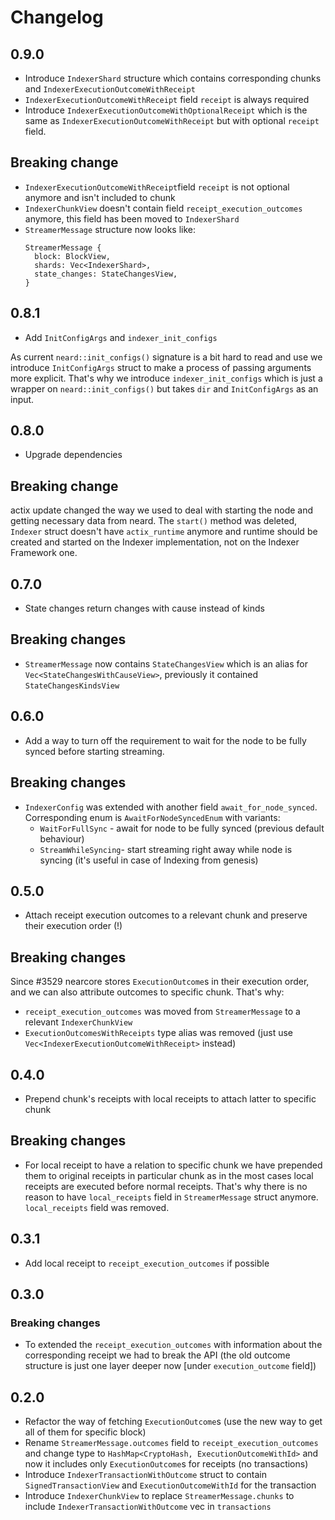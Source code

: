 # Changelog

## 0.9.0

* Introduce `IndexerShard` structure which contains corresponding chunks and `IndexerExecutionOutcomeWithReceipt`
* `IndexerExecutionOutcomeWithReceipt` field `receipt` is always required
* Introduce `IndexerExecutionOutcomeWithOptionalReceipt` which is the same as `IndexerExecutionOutcomeWithReceipt`
but with optional `receipt` field.

## Breaking change

* `IndexerExecutionOutcomeWithReceipt`field `receipt` is not optional anymore and isn't included to chunk
* `IndexerChunkView` doesn't contain field `receipt_execution_outcomes` anymore, this field has been moved to `IndexerShard`
* `StreamerMessage` structure now looks like:
  ```
  StreamerMessage {
    block: BlockView,
    shards: Vec<IndexerShard>,
    state_changes: StateChangesView,  
  }
  ```

## 0.8.1

* Add `InitConfigArgs` and `indexer_init_configs`

As current `neard::init_configs()` signature is a bit hard to read and use we introduce `InitConfigArgs` struct to make a process of passing arguments more explicit. That's why we introduce `indexer_init_configs` which is just a wrapper on `neard::init_configs()` but takes `dir` and `InitConfigArgs` as an input.

## 0.8.0

* Upgrade dependencies

## Breaking change

actix update changed the way we used to deal with starting the node and getting necessary data from neard.
The `start()` method was deleted, `Indexer` struct doesn't have `actix_runtime` anymore and runtime should be
created and started on the Indexer implementation, not on the Indexer Framework one.

## 0.7.0

* State changes return changes with cause instead of kinds

## Breaking changes

* `StreamerMessage` now contains `StateChangesView` which is an alias for  `Vec<StateChangesWithCauseView>`, previously it contained `StateChangesKindsView`

## 0.6.0

* Add a way to turn off the requirement to wait for the node to be fully synced before starting streaming.

## Breaking changes

* `IndexerConfig` was extended with another field `await_for_node_synced`. Corresponding enum is `AwaitForNodeSyncedEnum` with variants:
  * `WaitForFullSync` - await for node to be fully synced (previous default behaviour)
  * `StreamWhileSyncing`- start streaming right away while node is syncing (it's useful in case of Indexing from genesis)

## 0.5.0

* Attach receipt execution outcomes to a relevant chunk and preserve their execution order (!)

## Breaking changes

Since #3529 nearcore stores `ExecutionOutcome`s in their execution order, and we can also attribute outcomes to specific chunk. That's why:
* `receipt_execution_outcomes` was moved from `StreamerMessage` to a relevant `IndexerChunkView`
* `ExecutionOutcomesWithReceipts` type alias was removed (just use `Vec<IndexerExecutionOutcomeWithReceipt>` instead)

## 0.4.0

* Prepend chunk's receipts with local receipts to attach latter to specific chunk

## Breaking changes

* For local receipt to have a relation to specific chunk we have prepended them to original receipts in particular chunk
as in the most cases local receipts are executed before normal receipts. That's why there is no reason to have `local_receipts`
field in `StreamerMessage` struct anymore. `local_receipts` field was removed.

## 0.3.1

* Add local receipt to `receipt_execution_outcomes` if possible

## 0.3.0


### Breaking changes

* To extended the `receipt_execution_outcomes` with information about the corresponding receipt we had to break the API
(the old outcome structure is just one layer deeper now [under `execution_outcome` field])

## 0.2.0

* Refactor the way of fetching `ExecutionOutcome`s (use the new way to get all of them for specific block)
* Rename `StreamerMessage.outcomes` field to `receipt_execution_outcomes` and change type to `HashMap<CryptoHash, ExecutionOutcomeWithId>` and now it includes only `ExecutionOutcome`s for receipts (no transactions)
* Introduce `IndexerTransactionWithOutcome` struct to contain `SignedTransactionView` and `ExecutionOutcomeWithId` for the transaction
* Introduce `IndexerChunkView` to replace `StreamerMessage.chunks` to include `IndexerTransactionWithOutcome` vec in `transactions`
